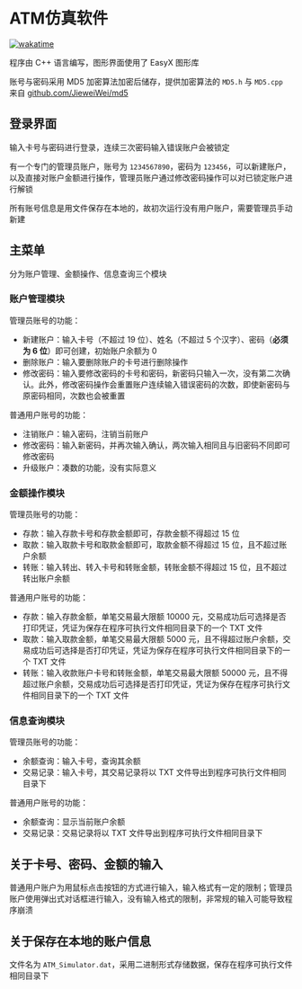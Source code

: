 # ATM仿真软件
[![wakatime](https://wakatime.com/badge/github/Slinet6056/ATM_Simulator.svg)](https://wakatime.com/badge/github/Slinet6056/ATM_Simulator)

程序由 C++ 语言编写，图形界面使用了 EasyX 图形库

账号与密码采用 MD5 加密算法加密后储存，提供加密算法的 `MD5.h` 与 `MD5.cpp` 来自 [github.com/JieweiWei/md5](https://github.com/JieweiWei/md5)

## 登录界面

输入卡号与密码进行登录，连续三次密码输入错误账户会被锁定

有一个专门的管理员账户，账号为 `1234567890`，密码为 `123456`，可以新建账户，以及直接对账户金额进行操作，管理员账户通过修改密码操作可以对已锁定账户进行解锁

所有账号信息是用文件保存在本地的，故初次运行没有用户账户，需要管理员手动新建

## 主菜单

分为账户管理、金额操作、信息查询三个模块

### 账户管理模块

管理员账号的功能：
 * 新建账户：输入卡号（不超过 19 位）、姓名（不超过 5 个汉字）、密码（**必须为 6 位**）即可创建，初始账户余额为 0
 * 删除账户：输入要删除账户的卡号进行删除操作
 * 修改密码：输入要修改密码的卡号和密码，新密码只输入一次，没有第二次确认。此外，修改密码操作会重置账户连续输入错误密码的次数，即使新密码与原密码相同，次数也会被重置

普通用户账号的功能：
 * 注销账户：输入密码，注销当前账户
 * 修改密码：输入新密码，并再次输入确认，两次输入相同且与旧密码不同即可修改密码
 * 升级账户：凑数的功能，没有实际意义

### 金额操作模块

管理员账号的功能：
 * 存款：输入存款卡号和存款金额即可，存款金额不得超过 15 位
 * 取款：输入取款卡号和取款金额即可，取款金额不得超过 15 位，且不超过账户余额
 * 转账：输入转出、转入卡号和转账金额，转账金额不得超过 15 位，且不超过转出账户余额

普通用户账号的功能：
 * 存款：输入存款金额，单笔交易最大限额 10000 元，交易成功后可选择是否打印凭证，凭证为保存在程序可执行文件相同目录下的一个 TXT 文件
 * 取款：输入取款金额，单笔交易最大限额 5000 元，且不得超过账户余额，交易成功后可选择是否打印凭证，凭证为保存在程序可执行文件相同目录下的一个 TXT 文件
 * 转账：输入收款账户卡号和转账金额，单笔交易最大限额 50000 元，且不得超过账户余额，交易成功后可选择是否打印凭证，凭证为保存在程序可执行文件相同目录下的一个 TXT 文件

### 信息查询模块

管理员账号的功能：
 * 余额查询：输入卡号，查询其余额
 * 交易记录：输入卡号，其交易记录将以 TXT 文件导出到程序可执行文件相同目录下

普通用户账号的功能：
 * 余额查询：显示当前账户余额
 * 交易记录：交易记录将以 TXT 文件导出到程序可执行文件相同目录下

## 关于卡号、密码、金额的输入

普通用户账户为用鼠标点击按钮的方式进行输入，输入格式有一定的限制；管理员账户使用弹出式对话框进行输入，没有输入格式的限制，非常规的输入可能导致程序崩溃

## 关于保存在本地的账户信息

文件名为 `ATM_Simulator.dat`，采用二进制形式存储数据，保存在程序可执行文件相同目录下